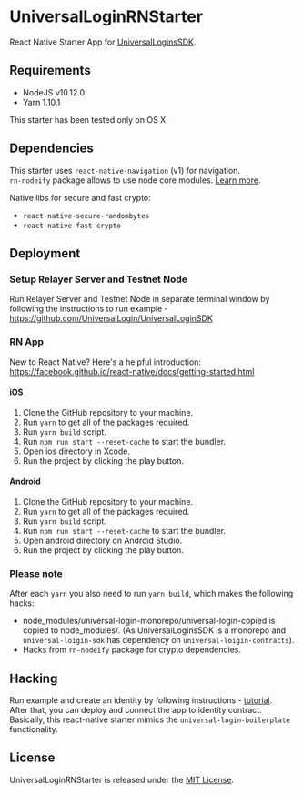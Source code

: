 # UniversalLoginRNStarter
React Native Starter App for [UniversalLoginsSDK](https://github.com/UniversalLogin/UniversalLoginSDK).  


## Requirements  
- NodeJS v10.12.0
- Yarn 1.10.1  
    
This starter has been tested only on OS X.

## Dependencies
This starter uses `react-native-navigation` (v1) for navigation.  
`rn-nodeify` package allows to use node core modules. [Learn more](https://github.com/tradle/rn-nodeify).
  
Native libs for secure and fast crypto: 
- `react-native-secure-randombytes`
- `react-native-fast-crypto`

## Deployment

### Setup Relayer Server and Testnet Node

Run Relayer Server and Testnet Node in separate terminal window by following the instructions to run example - https://github.com/UniversalLogin/UniversalLoginSDK

### RN App

New to React Native? Here's a helpful introduction: https://facebook.github.io/react-native/docs/getting-started.html

#### iOS

1.  Clone the GitHub repository to your machine.
2.  Run `yarn` to get all of the packages required.
3.  Run `yarn build` script.
4.  Run `npm run start --reset-cache` to start the bundler.
5.  Open ios directory in Xcode.
6.  Run the project by clicking the play button.

#### Android

1.  Clone the GitHub repository to your machine.
2.  Run `yarn` to get all of the packages required.
3.  Run `yarn build` script.
4.  Run `npm run start --reset-cache` to start the bundler.
5.  Open android directory on Android Studio.
6.  Run the project by clicking the play button.

### Please note 

After each `yarn` you also need to run `yarn build`, which makes the following hacks: 
- node_modules/universal-login-monorepo/universal-login-copied is copied to node_modules/. (As UniversalLoginsSDK is a monorepo and `universal-loigin-sdk` has dependency on `universal-loigin-contracts`).  
- Hacks from `rn-nodeify` package for crypto dependencies.  


## Hacking
Run example and create an identity by following instructions - [tutorial](https://github.com/EthWorks/UniversalLoginSDK/blob/master/Tutorial.md).  
After that, you can deploy and connect the app to identity contract.  
Basically, this react-native starter mimics the `universal-login-boilerplate` functionality.


## License

UniversalLoginRNStarter is released under the [MIT License](https://opensource.org/licenses/MIT).
